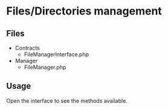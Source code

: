 # Files/Directories management


## Files

- Contracts
  - FileManagerInterface.php
- Manager
  - FileManager.php

## Usage

Open the interface to see the methods available.
